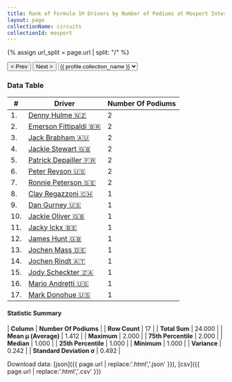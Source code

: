```yaml
---
title: Rank of Formula 1® Drivers by Number of Podiums at Mosport International Raceway
layout: page
collectionName: circuits
collectionId: mosport
---
```


{% assign url_split = page.url | split: "/" %}
<div id="collection-navigation">
<button onclick="selector.options[selector.selectedIndex-1].value && (window.location = selector.options[selector.selectedIndex-1].value);">&lt; Prev</button>
<button onclick="selector.options[selector.selectedIndex+1].value && (window.location = selector.options[selector.selectedIndex+1].value);">Next &gt;</button>
<select id="selector" onchange="this.options[this.selectedIndex].value && (window.location = this.options[this.selectedIndex].value);">
  {% for collectionId in site.data[page.collectionName].refs %}
    {% if collectionId == page.collectionId %}
      {% assign selected = "selected" %}
    {% else %}
      {% assign selected = "" %}
    {% endif %}
    {% assign profile = site.data[page.collectionName][collectionId].profile %}
    <option value="/f1/{{ page.collectionName }}/{{ collectionId }}/{{ url_split[4] }}" {{ selected }}>{{ profile.collection_name }}</option>
  {% endfor %}
</select>
</div>

<canvas id="chart" width="400" height="180"></canvas>
<script>
var data = {
  "labels" : [
    "Denny Hulme",
    "Emerson Fittipaldi",
    "Jack Brabham",
    "Jackie Stewart",
    "Patrick Depailler",
    "Peter Revson",
    "Ronnie Peterson",
    "Clay Regazzoni",
    "Dan Gurney",
    "Jackie Oliver",
    "Jacky Ickx",
    "James Hunt",
    "Jochen Mass",
    "Jochen Rindt",
    "Jody Scheckter",
    "Mario Andretti",
    "Mark Donohue"
  ],
  "datasets" : [
    {
      "label" : "Number Of Podiums",
      "data" : [
        2,
        2,
        2,
        2,
        2,
        2,
        2,
        1,
        1,
        1,
        1,
        1,
        1,
        1,
        1,
        1,
        1
      ],
      "borderColor" : [
        "#1D181E",
        "#1D181E",
        "#1D181E",
        "#1D181E",
        "#1D181E",
        "#1D181E",
        "#1D181E",
        "#1D181E",
        "#1D181E",
        "#1D181E",
        "#1D181E",
        "#1D181E",
        "#1D181E",
        "#1D181E",
        "#1D181E",
        "#1D181E",
        "#1D181E"
      ],
      "borderWidth" : 1,
      "backgroundColor" : [
        "#9C8E8D",
        "#9C8E8D",
        "#9C8E8D",
        "#9C8E8D",
        "#9C8E8D",
        "#9C8E8D",
        "#9C8E8D",
        "#9C8E8D",
        "#9C8E8D",
        "#9C8E8D",
        "#9C8E8D",
        "#9C8E8D",
        "#9C8E8D",
        "#9C8E8D",
        "#9C8E8D",
        "#9C8E8D",
        "#9C8E8D"
      ]
    }
  ]
};
var options = {
  legend: {
    display: false
  },
  scales: {
    xAxes: [{
      ticks: {
        beginAtZero: true,
        maxRotation: 180,
        display: window.innerWidth > 800
      }
    }],
    yAxes: [{
      ticks: {
        beginAtZero: true
      }
    }]
  },
  onResize: function(chart, size) {
    chart.options.scales.xAxes[0].ticks.display = size.width > 800;
  }
};
var chart = new Chart("chart", {
    data: data,
    type: 'bar',
    options: options
});
</script>



### Data Table

| # | Driver | Number Of Podiums |
|--|--|--|
| 1. | [Denny Hulme 🇳🇿](/f1/drivers/hulme) | 2 |
| 2. | [Emerson Fittipaldi 🇧🇷](/f1/drivers/emerson_fittipaldi) | 2 |
| 3. | [Jack Brabham 🇦🇺](/f1/drivers/jack_brabham) | 2 |
| 4. | [Jackie Stewart 🇬🇧](/f1/drivers/stewart) | 2 |
| 5. | [Patrick Depailler 🇫🇷](/f1/drivers/depailler) | 2 |
| 6. | [Peter Revson 🇺🇸](/f1/drivers/revson) | 2 |
| 7. | [Ronnie Peterson 🇸🇪](/f1/drivers/peterson) | 2 |
| 8. | [Clay Regazzoni 🇨🇭](/f1/drivers/regazzoni) | 1 |
| 9. | [Dan Gurney 🇺🇸](/f1/drivers/gurney) | 1 |
| 10. | [Jackie Oliver 🇬🇧](/f1/drivers/oliver) | 1 |
| 11. | [Jacky Ickx 🇧🇪](/f1/drivers/ickx) | 1 |
| 12. | [James Hunt 🇬🇧](/f1/drivers/hunt) | 1 |
| 13. | [Jochen Mass 🇩🇪](/f1/drivers/mass) | 1 |
| 14. | [Jochen Rindt 🇦🇹](/f1/drivers/rindt) | 1 |
| 15. | [Jody Scheckter 🇿🇦](/f1/drivers/scheckter) | 1 |
| 16. | [Mario Andretti 🇺🇸](/f1/drivers/mario_andretti) | 1 |
| 17. | [Mark Donohue 🇺🇸](/f1/drivers/donohue) | 1 |

#### Statistic Summary

| **Column** | **Number Of Podiums** |
| **Row Count** | 17 |
| **Total Sum** | 24.000 |
| **Mean μ (Average)** | 1.412 |
| **Maximum** | 2.000 |
| **75th Percentile** | 2.000 |
| **Median** | 1.000 |
| **25th Percentile** | 1.000 |
| **Minimum** | 1.000 |
| **Variance** | 0.242 |
| **Standard Deviation σ** | 0.492 |

Download data: [json]({{ page.url | replace:'.html','.json' }}), [csv]({{ page.url | replace:'.html','.csv' }})
